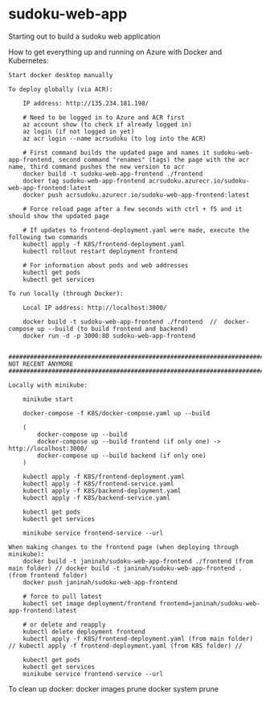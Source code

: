 # sudoku-web-app
Starting out to build a sudoku web application


How to get everything up and running on Azure with Docker and Kubernetes:

    Start docker desktop manually

    To deploy globally (via ACR):

        IP address: http://135.234.181.198/

        # Need to be logged in to Azure and ACR first
        az account show (to check if already logged in)
        az login (if not logged in yet)
        az acr login --name acrsudoku (to log into the ACR)

        # First command builds the updated page and names it sudoku-web-app-frontend, second command "renames" (tags) the page with the acr name, third command pushes the new version to acr
        docker build -t sudoku-web-app-frontend ./frontend 
        docker tag sudoku-web-app-frontend acrsudoku.azurecr.io/sudoku-web-app-frontend:latest 
        docker push acrsudoku.azurecr.io/sudoku-web-app-frontend:latest

        # Force reload page after a few seconds with ctrl + f5 and it should show the updated page

        # If updates to frontend-deployment.yaml were made, execute the following two commands
        kubectl apply -f K8S/frontend-deployment.yaml
        kubectl rollout restart deployment frontend

        # For information about pods and web addresses
        kubectl get pods
        kubectl get services

    To run locally (through Docker):

        Local IP address: http://localhost:3000/
        
        docker build -t sudoku-web-app-frontend ./frontend  //  docker-compose up --build (to build frontend and backend)
        docker run -d -p 3000:80 sudoku-web-app-frontend


    ###########################################################################
    NOT RECENT ANYMORE
    ###########################################################################

    Locally with minikube:

        minikube start

        docker-compose -f K8S/docker-compose.yaml up --build
        
        (
            docker-compose up --build
            docker-compose up --build frontend (if only one) -> http://localhost:3000/
            docker-compose up --build backend (if only one)
        )

        kubectl apply -f K8S/frontend-deployment.yaml
        kubectl apply -f K8S/frontend-service.yaml
        kubectl apply -f K8S/backend-deployment.yaml
        kubectl apply -f K8S/backend-service.yaml

        kubectl get pods
        kubectl get services

        minikube service frontend-service --url

    When making changes to the frontend page (when deploying through minikube):
        docker build -t janinah/sudoku-web-app-frontend ./frontend (from main folder) // docker build -t janinah/sudoku-web-app-frontend . (from frontend folder)
        docker push janinah/sudoku-web-app-frontend

        # force to pull latest
        kubectl set image deployment/frontend frontend=janinah/sudoku-web-app-frontend:latest

        # or delete and reapply
        kubectl delete deployment frontend
        kubectl apply -f K8S/frontend-deployment.yaml (from main folder) // kubectl apply -f frontend-deployment.yaml (from K8S folder) // 

        kubectl get pods
        kubectl get services
        minikube service frontend-service --url


To clean up docker:
    docker images prune
    docker system prune

    



